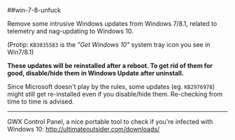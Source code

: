 ##win-7-8-unfuck

Remove some intrusive Windows updates from Windows 7/8.1, related to telemetry and nag-updating to Windows 10.  

(Protip: ``KB3035583`` is the *"Get Windows 10"* system tray icon you see in Win7/8.1)

**These updates will be reinstalled after a reboot. To get rid of them for good, disable/hide them in Windows Update after uninstall.**

Since Microsoft doesn't play by the rules, some updates (eg. ``KB2976978``) might still get re-installed even if you disable/hide them. Re-checking from time to time is advised.

---

GWX Control Panel, a nice portable tool to check if you're infected with Windows 10: http://ultimateoutsider.com/downloads/
